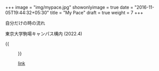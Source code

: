 +++
image = "img/mypace.jpg"
showonlyimage = true
date = "2016-11-05T19:44:32+05:30"
title = "My Pace"
draft = true
weight = 7
+++

自分だけの時の流れ
<!--more-->


東京大学駒場キャンパス構内 (2022.4)

{{<figure src="/img/mypace2.jpg" class="inline" link="" alt="">}}

[link](https://mypaceproject.weebly.com/)